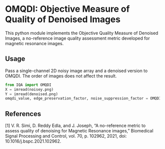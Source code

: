# OMQDI: Objective Measure of Quality of Denoised Images

This python module implements the Objective Quality Measure of Denoised Images, a no-reference image quality assessment metric developed for magnetic resonance images.

## Usage
Pass a single-channel 2D noisy image array and a denoised version to OMQDI. The order of images does not affect the result.
```python
from IQA import OMQDI
X = imread(noisey.png)
Y = imread(denoised.png)
omqdi_value, edge_preservation_factor, noise_suppression_factor = OMQDI(X, Y)
```
## References
[1] V. R. Simi, D. Reddy Edla, and J. Joseph, “A no-reference metric to assess quality of denoising for Magnetic Resonance images,” Biomedical Signal Processing and Control, vol. 70, p. 102962, 2021, doi: 10.1016/j.bspc.2021.102962.
  

